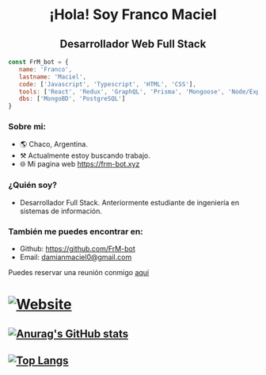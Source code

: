
<div> 
   <h1 align="center">¡Hola! Soy Franco Maciel</h1>
   <h2 align="center">Desarrollador Web Full Stack</h2>
</div>

```js
const FrM_bot = {
   name: 'Franco',
   lastname: 'Maciel',
   code: ['Javascript', 'Typescript', 'HTML', 'CSS'],
   tools: ['React', 'Redux', 'GraphQL', 'Prisma', 'Mongoose', 'Node/Express'],
   dbs: ['MongoBD', 'PostgreSQL']
}
```
### Sobre mi:
- 🌎 Chaco, Argentina.
- ⚒️ Actualmente estoy buscando trabajo.
- 🌐 Mi pagina web https://frm-bot.xyz

### ¿Quién soy?
- Desarrollador Full Stack. Anteriormente estudiante de ingeniería en sistemas de información.

### También me puedes encontrar en:
- Github: https://github.com/FrM-bot
- Email: damianmaciel0@gmail.com

<p>Puedes reservar una reunión conmigo <a href="https://calendly.com/damianmaciel0/30min" target="_blank">aquí</a></p>

# [![Website](https://img.shields.io/badge/website-000000?style=for-the-badge&logo=About.me&logoColor=white)](https://frm-bot.xyz/)

## [![Anurag's GitHub stats](https://github-readme-stats.vercel.app/api?username=FrM-bot&count_private=true&theme=gotham)](https://github.com/FrM-bot)

## [![Top Langs](https://github-readme-stats.vercel.app/api/top-langs/?username=FrM-bot&layout=default&theme=gotham)](https://github.com/FrM-bot)
